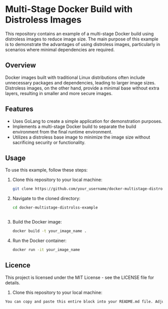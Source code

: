 # Multi-Stage Docker Build with Distroless Images

This repository contains an example of a multi-stage Docker build using distroless images to reduce image size. The main purpose of this example is to demonstrate the advantages of using distroless images, particularly in scenarios where minimal dependencies are required.

## Overview

Docker images built with traditional Linux distributions often include unnecessary packages and dependencies, leading to larger image sizes. Distroless images, on the other hand, provide a minimal base without extra layers, resulting in smaller and more secure images.

## Features

- Uses GoLang to create a simple application for demonstration purposes.
- Implements a multi-stage Docker build to separate the build environment from the final runtime environment.
- Utilizes a distroless base image to minimize the image size without sacrificing security or functionality.

## Usage

To use this example, follow these steps:

1. Clone this repository to your local machine:

   ```bash
   git clone https://github.com/your_username/docker-multistage-distrolss-example.git
   ```
   
2. Navigate to the cloned directory:

   ```bash
   cd docker-multistage-distrolss-example
  
3. Build the Docker image:

   ```bash
   docker build -t your_image_name .

4. Run the Docker container:

   ```bash
   docker run -it your_image_name
   ```

  ## Licence

  This project is licensed under the MIT License - see the LICENSE file for details.

1. Clone this repository to your local machine:
   
```bash
You can copy and paste this entire block into your README.md file. Adjust the URLs, paths, and any other details to match your project's specifics.
```
